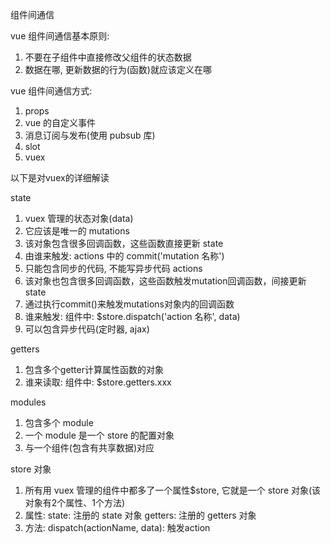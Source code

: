 组件间通信

vue 组件间通信基本原则:
1) 不要在子组件中直接修改父组件的状态数据
2) 数据在哪, 更新数据的行为(函数)就应该定义在哪

vue 组件间通信方式:
1) props
2) vue 的自定义事件
3) 消息订阅与发布(使用 pubsub 库)
4) slot
5) vuex

以下是对vuex的详细解读

state
1) vuex 管理的状态对象(data)
2) 它应该是唯一的
mutations
1) 该对象包含很多回调函数，这些函数直接更新 state 
2) 由谁来触发: actions 中的 commit('mutation 名称')
3) 只能包含同步的代码, 不能写异步代码
actions
1) 该对象也包含很多回调函数，这些函数触发mutation回调函数，间接更新 state
2) 通过执行commit()来触发mutations对象内的回调函数
3) 谁来触发: 组件中: $store.dispatch('action 名称', data)
4) 可以包含异步代码(定时器, ajax)

getters
1) 包含多个getter计算属性函数的对象
2) 谁来读取: 组件中: $store.getters.xxx

modules
1) 包含多个 module
2) 一个 module 是一个 store 的配置对象
3) 与一个组件(包含有共享数据)对应

store 对象
1) 所有用 vuex 管理的组件中都多了一个属性$store, 它就是一个 store 对象(该对象有2个属性、1个方法)
2) 属性:
				state: 注册的 state 对象
				getters: 注册的 getters 对象
3) 方法:
				dispatch(actionName, data): 触发action






